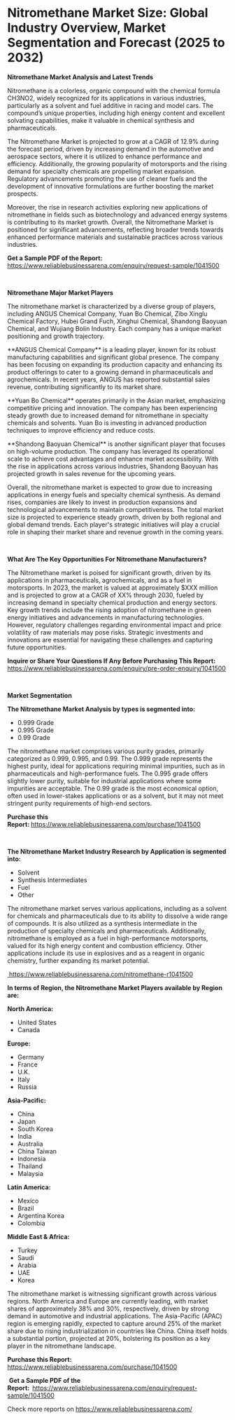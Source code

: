 <p><h1>Nitromethane Market Size: Global Industry Overview, Market Segmentation and Forecast (2025 to 2032)</h1></p><p><strong>Nitromethane Market Analysis and Latest Trends</strong></p>
<p><p>Nitromethane is a colorless, organic compound with the chemical formula CH3NO2, widely recognized for its applications in various industries, particularly as a solvent and fuel additive in racing and model cars. The compound’s unique properties, including high energy content and excellent solvating capabilities, make it valuable in chemical synthesis and pharmaceuticals.</p><p>The Nitromethane Market is projected to grow at a CAGR of 12.9% during the forecast period, driven by increasing demand in the automotive and aerospace sectors, where it is utilized to enhance performance and efficiency. Additionally, the growing popularity of motorsports and the rising demand for specialty chemicals are propelling market expansion. Regulatory advancements promoting the use of cleaner fuels and the development of innovative formulations are further boosting the market prospects.</p><p>Moreover, the rise in research activities exploring new applications of nitromethane in fields such as biotechnology and advanced energy systems is contributing to its market growth. Overall, the Nitromethane Market is positioned for significant advancements, reflecting broader trends towards enhanced performance materials and sustainable practices across various industries.</p></p>
<p><strong>Get a Sample PDF of the Report:&nbsp;</strong> <a href="https://www.reliablebusinessarena.com/enquiry/request-sample/1041500?utm_campaign=3504&utm_medium=2&utm_source=Github&utm_content=ia&utm_term=31032025&utm_id=nitromethane">https://www.reliablebusinessarena.com/enquiry/request-sample/1041500</a></p>
<p>&nbsp;</p>
<p><strong>Nitromethane Major Market Players</strong></p>
<p><p>The nitromethane market is characterized by a diverse group of players, including ANGUS Chemical Company, Yuan Bo Chemical, Zibo Xinglu Chemical Factory, Hubei Grand Fuch, Xinghui Chemical, Shandong Baoyuan Chemical, and Wujiang Bolin Industry. Each company has a unique market positioning and growth trajectory.</p><p>**ANGUS Chemical Company** is a leading player, known for its robust manufacturing capabilities and significant global presence. The company has been focusing on expanding its production capacity and enhancing its product offerings to cater to a growing demand in pharmaceuticals and agrochemicals. In recent years, ANGUS has reported substantial sales revenue, contributing significantly to its market share.</p><p>**Yuan Bo Chemical** operates primarily in the Asian market, emphasizing competitive pricing and innovation. The company has been experiencing steady growth due to increased demand for nitromethane in specialty chemicals and solvents. Yuan Bo is investing in advanced production techniques to improve efficiency and reduce costs.</p><p>**Shandong Baoyuan Chemical** is another significant player that focuses on high-volume production. The company has leveraged its operational scale to achieve cost advantages and enhance market accessibility. With the rise in applications across various industries, Shandong Baoyuan has projected growth in sales revenue for the upcoming years.</p><p>Overall, the nitromethane market is expected to grow due to increasing applications in energy fuels and specialty chemical synthesis. As demand rises, companies are likely to invest in production expansions and technological advancements to maintain competitiveness. The total market size is projected to experience steady growth, driven by both regional and global demand trends. Each player's strategic initiatives will play a crucial role in shaping their market share and revenue growth in the coming years.</p></p>
<p>&nbsp;</p>
<p><strong>What Are The Key Opportunities For Nitromethane Manufacturers?</strong></p>
<p><p>The Nitromethane market is poised for significant growth, driven by its applications in pharmaceuticals, agrochemicals, and as a fuel in motorsports. In 2023, the market is valued at approximately $XXX million and is projected to grow at a CAGR of XX% through 2030, fueled by increasing demand in specialty chemical production and energy sectors. Key growth trends include the rising adoption of nitromethane in green energy initiatives and advancements in manufacturing technologies. However, regulatory challenges regarding environmental impact and price volatility of raw materials may pose risks. Strategic investments and innovations are essential for navigating these challenges and capturing future opportunities.</p></p>
<p><strong>Inquire or Share Your Questions If Any Before Purchasing This Report:</strong> <a href="https://www.reliablebusinessarena.com/enquiry/pre-order-enquiry/1041500?utm_campaign=3504&utm_medium=2&utm_source=Github&utm_content=ia&utm_term=31032025&utm_id=nitromethane">https://www.reliablebusinessarena.com/enquiry/pre-order-enquiry/1041500</a></p>
<p>&nbsp;</p>
<p><strong>Market Segmentation</strong></p>
<p><strong>The Nitromethane Market Analysis by types is segmented into:</strong></p>
<p><ul><li>0.999 Grade</li><li>0.995 Grade</li><li>0.99 Grade</li></ul></p>
<p><p>The nitromethane market comprises various purity grades, primarily categorized as 0.999, 0.995, and 0.99. The 0.999 grade represents the highest purity, ideal for applications requiring minimal impurities, such as in pharmaceuticals and high-performance fuels. The 0.995 grade offers slightly lower purity, suitable for industrial applications where some impurities are acceptable. The 0.99 grade is the most economical option, often used in lower-stakes applications or as a solvent, but it may not meet stringent purity requirements of high-end sectors.</p></p>
<p><strong>Purchase this Report:&nbsp;</strong><a href="https://www.reliablebusinessarena.com/purchase/1041500?utm_campaign=3504&utm_medium=2&utm_source=Github&utm_content=ia&utm_term=31032025&utm_id=nitromethane">https://www.reliablebusinessarena.com/purchase/1041500</a></p>
<p>&nbsp;</p>
<p><strong>The Nitromethane Market Industry Research by Application is segmented into:</strong></p>
<p><ul><li>Solvent</li><li>Synthesis Intermediates</li><li>Fuel</li><li>Other</li></ul></p>
<p><p>The nitromethane market serves various applications, including as a solvent for chemicals and pharmaceuticals due to its ability to dissolve a wide range of compounds. It is also utilized as a synthesis intermediate in the production of specialty chemicals and pharmaceuticals. Additionally, nitromethane is employed as a fuel in high-performance motorsports, valued for its high energy content and combustion efficiency. Other applications include its use in explosives and as a reagent in organic chemistry, further expanding its market potential.</p></p>
<p><a href="https://www.reliablebusinessarena.com/nitromethane-r1041500?utm_campaign=3504&utm_medium=2&utm_source=Github&utm_content=ia&utm_term=31032025&utm_id=nitromethane">&nbsp;https://www.reliablebusinessarena.com/nitromethane-r1041500</a></p>
<p><strong>In terms of Region, the Nitromethane Market Players available by Region are:</strong></p>
<p>
    <p> <strong> North America: </strong>
        <ul>
            <li>United States</li>
            <li>Canada</li>
        </ul>
        </p> 
    <p> <strong> Europe: </strong>
        <ul>
            <li>Germany</li>
            <li>France</li>
            <li>U.K.</li>
            <li>Italy</li>
            <li>Russia</li>
        </ul>
        </p> 
    <p> <strong> Asia-Pacific: </strong>
        <ul>
            <li>China</li>
            <li>Japan</li>
            <li>South Korea</li>
            <li>India</li>
            <li>Australia</li>
            <li>China Taiwan</li>
            <li>Indonesia</li>
            <li>Thailand</li>
            <li>Malaysia</li>
        </ul>
        </p> 
    <p> <strong> Latin America: </strong>
        <ul>
            <li>Mexico</li>
            <li>Brazil</li>
            <li>Argentina Korea</li>
            <li>Colombia</li>
        </ul>
        </p> 
    <p> <strong> Middle East & Africa: </strong>
        <ul>
            <li>Turkey</li>
            <li>Saudi</li>
            <li>Arabia</li>
            <li>UAE</li>
            <li>Korea</li>
        </ul>
    </p>
    </p>
<p><p>The nitromethane market is witnessing significant growth across various regions. North America and Europe are currently leading, with market shares of approximately 38% and 30%, respectively, driven by strong demand in automotive and industrial applications. The Asia-Pacific (APAC) region is emerging rapidly, expected to capture around 25% of the market share due to rising industrialization in countries like China. China itself holds a substantial portion, projected at 20%, bolstering its position as a key player in the nitromethane landscape.</p></p>
<p><strong>Purchase this Report: </strong><a href="https://www.reliablebusinessarena.com/purchase/1041500?utm_campaign=3504&utm_medium=2&utm_source=Github&utm_content=ia&utm_term=31032025&utm_id=nitromethane">https://www.reliablebusinessarena.com/purchase/1041500</a></p>
<p>&nbsp;<strong>Get a Sample PDF of the Report:&nbsp;&nbsp;</strong><a href="https://www.reliablebusinessarena.com/enquiry/request-sample/1041500?utm_campaign=3504&utm_medium=2&utm_source=Github&utm_content=ia&utm_term=31032025&utm_id=nitromethane">https://www.reliablebusinessarena.com/enquiry/request-sample/1041500</a></p>
<p><strong></strong></p>
<p>Check more reports on <a href="https://www.reliablebusinessarena.com/?utm_campaign=3504&utm_medium=2&utm_source=Github&utm_content=ia&utm_term=31032025&utm_id=nitromethane">https://www.reliablebusinessarena.com/</a></p>